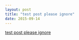 ```yaml
---
layout: post
title: "test post please ignore"
date: 2015-09-14
---
```


[test post please ignore](https://www.reddit.com/comments/92dd8/test_post_please_ignore)
